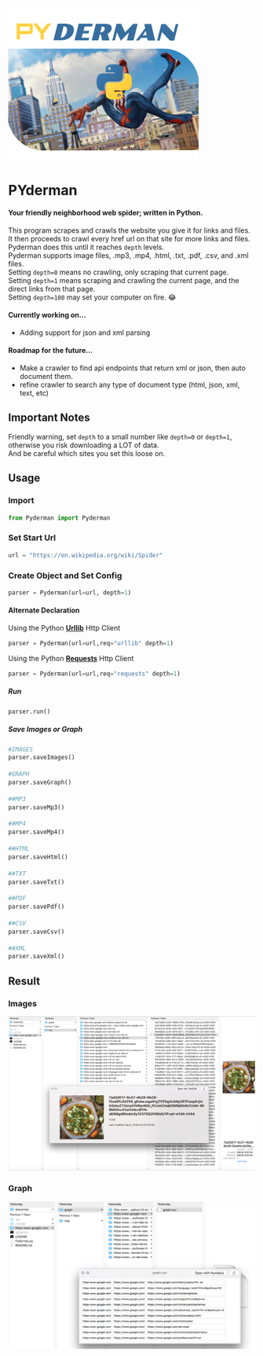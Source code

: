 <img src="https://github.com/brendenvogt/PYderman/blob/master/resources/pyderman.png?raw=true" width="388"/>


# PYderman
#### Your friendly neighborhood web spider; written in **Python**.
This program scrapes and crawls the website you give it for links and files. It then proceeds to crawl every href url on that site for more links and files. Pyderman does this until it reaches `depth` levels. <br/>
Pyderman supports image files, .mp3, .mp4, .html, .txt, .pdf, .csv, and .xml files.<br/>
Setting `depth=0` means no crawling, only scraping that current page.<br/>
Setting `depth=1` means scraping and crawling the current page, and the direct links from that page.<br/>
Setting `depth=100` may set your computer on fire. 😂
#### Currently working on...
* Adding support for json and xml parsing
#### Roadmap for the future...
* Make a crawler to find api endpoints that return xml or json, then auto document them.
* refine crawler to search any type of document type (html, json, xml, text, etc)
## Important Notes
Friendly warning, set `depth` to a small number like `depth=0` or `depth=1`, otherwise you risk downloading a LOT of data.<br/>
And be careful which sites you set this loose on.

## Usage 

### Import
```python
from Pyderman import Pyderman
```
### Set Start Url
```python
url = "https://en.wikipedia.org/wiki/Spider"
```
### Create Object and Set Config
```python
parser = Pyderman(url=url, depth=1)
```
#### Alternate Declaration
Using the Python [**Urllib**](https://docs.python.org/3/library/urllib.html) Http Client
```python
parser = Pyderman(url=url,req="urllib" depth=1)
```
Using the Python [**Requests**](http://docs.python-requests.org/en/master) Http Client
```python
parser = Pyderman(url=url,req="requests" depth=1)
```

##### Run
```python
parser.run()
```

##### Save Images or Graph
```python
#IMAGES
parser.saveImages()	

#GRAPH
parser.saveGraph()

##MP3
parser.saveMp3()

##MP4
parser.saveMp4()

##HTML
parser.saveHtml()

##TXT
parser.saveTxt()

##PDF
parser.savePdf()

##CSV
parser.saveCsv()

##XML
parser.saveXml()
```

## Result 

### Images
<img src="https://github.com/brendenvogt/PYderman/blob/master/resources/imgScreenshot.png?raw=true"/>


### Graph
<img src="https://github.com/brendenvogt/PYderman/blob/master/resources/graphScreenshot.png?raw=true"/>
